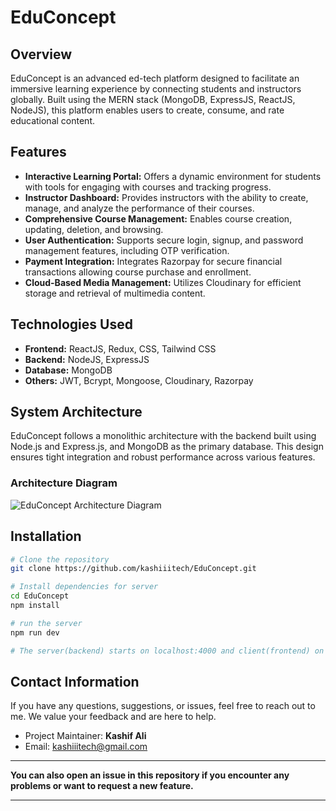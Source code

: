 # EduConcept

## Overview
EduConcept is an advanced ed-tech platform designed to facilitate an immersive learning experience by connecting students and instructors globally. Built using the MERN stack (MongoDB, ExpressJS, ReactJS, NodeJS), this platform enables users to create, consume, and rate educational content.

## Features
- **Interactive Learning Portal:** Offers a dynamic environment for students with tools for engaging with courses and tracking progress.
- **Instructor Dashboard:** Provides instructors with the ability to create, manage, and analyze the performance of their courses.
- **Comprehensive Course Management:** Enables course creation, updating, deletion, and browsing.
- **User Authentication:** Supports secure login, signup, and password management features, including OTP verification.
- **Payment Integration:** Integrates Razorpay for secure financial transactions allowing course purchase and enrollment.
- **Cloud-Based Media Management:** Utilizes Cloudinary for efficient storage and retrieval of multimedia content.

## Technologies Used
- **Frontend:** ReactJS, Redux, CSS, Tailwind CSS
- **Backend:** NodeJS, ExpressJS
- **Database:** MongoDB
- **Others:** JWT, Bcrypt, Mongoose, Cloudinary, Razorpay

## System Architecture
EduConcept follows a monolithic architecture with the backend built using Node.js and Express.js, and MongoDB as the primary database. This design ensures tight integration and robust performance across various features.

### Architecture Diagram
![EduConcept Architecture Diagram](https://res.cloudinary.com/dpnvacdqr/image/upload/v1713969928/eduConcept-backendImages/971c3568-cb15-4b89-a0b1-77595e4ad092.png)


## Installation
```bash
# Clone the repository
git clone https://github.com/kashiiitech/EduConcept.git

# Install dependencies for server
cd EduConcept
npm install

# run the server 
npm run dev

# The server(backend) starts on localhost:4000 and client(frontend) on localhost:3000
```

## Contact Information

If you have any questions, suggestions, or issues, feel free to reach out to me. We value your feedback and are here to help.

- Project Maintainer: **Kashif Ali**
- Email: kashiiitech@gmail.com
---

**You can also open an issue in this repository if you encounter any problems or want to request a new feature.**

---
